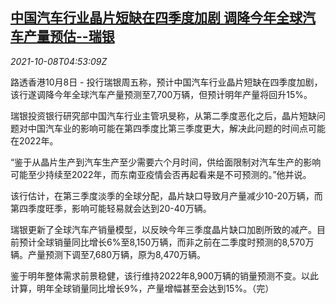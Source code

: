 <!--1633669263000-->
[中国汽车行业晶片短缺在四季度加剧 调降今年全球汽车产量预估--瑞银](https://cn.reuters.com/article/china-q4-auto-chips-ubs-1008-idCNKBS2GY0D6)
------

<div><i>2021-10-08T04:53:09Z</i></div><p>路透香港10月8日 - 投行瑞银周五称，预计中国汽车行业晶片短缺在四季度加剧，该行遂调降今年全球汽车产量预测至7,700万辆，但预计明年产量将回升15%。</p><p>瑞银投资银行研究部中国汽车行业主管巩旻称，从第二季度恶化之后，晶片短缺问题对中国汽车业的影响可能在第四季度比第三季度更大，解决此问题的时间点可能在2022年。</p><p>“鉴于从晶片生产到汽车生产至少需要六个月时间，供给面限制对汽车生产的影响可能至少持续至2022年，而东南亚疫情会否再起看来是不可预测的。”他并说。</p><p>该行估计，在第三季度淡季的全球分配，晶片缺口导致月产量减少10-20万辆，而第四季度旺季，影响可能轻易就会达到20-40万辆。</p><p>瑞银更新了全球汽车产销量模型，以反映今年三季度晶片缺口加剧所致的减产。目前预计全球销量同比增长6%至8,150万辆，而非之前在二季度时预测的8,570万辆。产量预测下调至7,680万辆，原为8,470万辆。</p><p>鉴于明年整体需求前景稳健，该行维持2022年8,900万辆的销量预测不变。以此计算，明年全球销量同比增长9%，产量增幅甚至会达到15%。（完）</p>
